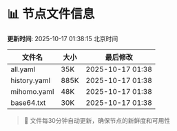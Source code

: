# 📊 节点文件信息

**更新时间**: 2025-10-17 01:38:15 北京时间

| 文件名 | 大小 | 最后修改 |
|--------|------|----------|
| all.yaml | 35K | 2025-10-17 01:38 |
| history.yaml | 885K | 2025-10-17 01:38 |
| mihomo.yaml | 48K | 2025-10-17 01:38 |
| base64.txt | 30K | 2025-10-17 01:38 |

> 🔄 文件每30分钟自动更新，确保节点的新鲜度和可用性
